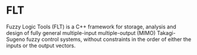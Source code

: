 # FLT
Fuzzy Logic Tools (FLT) is a C++ framework for storage, analysis and design of fully general multiple-input multiple-output (MIMO) Takagi-Sugeno fuzzy control systems, without constraints in the order of either the inputs or the output vectors.

